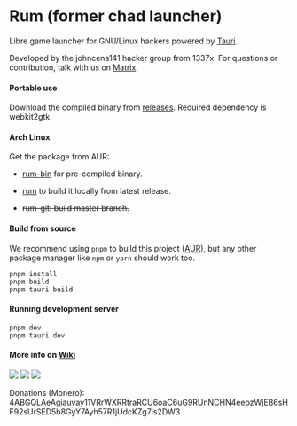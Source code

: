 # Rum (former chad launcher)
Libre game launcher for GNU/Linux hackers powered by [Tauri](https://tauri.studio).

Developed by the johncena141 hacker group from 1337x. For questions or contribution, talk with us on [Matrix](https://matrix.to/#/!SlYhhmreXjJylcsjfn:tedomum.net?via=matrix.org&via=tedomum.net).

#### Portable use

Download the compiled binary from [releases](https://notabug.org/johncena141/rum/releases). Required dependency is webkit2gtk.

#### Arch Linux

Get the package from AUR:

* [rum-bin](https://aur.archlinux.org/packages/rum-bin/) for pre-compiled binary.

* [rum](https://aur.archlinux.org/packages/rum/) to build it locally from latest release.

* ~~rum-git: build master branch.~~

#### Build from source

We recommend using `pnpm` to build this project ([AUR](https://aur.archlinux.org/packages/pnpm/)), but any other
package manager like `npm` or `yarn` should work too.

```
pnpm install
pnpm build
pnpm tauri build
```

#### Running development server

```
pnpm dev
pnpm tauri dev
```

#### More info on [Wiki](https://notabug.org/johncena141/rum/wiki)

<img src="https://i.postimg.cc/nL9MJ4Df/ytryrty.png">
<img src="https://i.postimg.cc/wTF1cTpZ/6456.pngg">

<img src="https://i.postimg.cc/cC2cG149/434.png">

Donations (Monero): 4ABGQLAeAgiauvay11VRrWXRRtraRCU6oaC6uG9RUnNCHN4eepzWjEB6sHF92sUrSED5b8GyY7Ayh57R1jUdcKZg7is2DW3